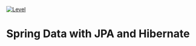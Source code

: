 <!-- ALL-CONTRIBUTORS-BADGE:START - Do not remove or modify this section -->
[![Level](https://img.shields.io/badge/Level-Educational-green.svg?style=flat-square)](#contributors-)
<!-- ALL-CONTRIBUTORS-BADGE:END -->
# Spring Data with JPA and Hibernate
